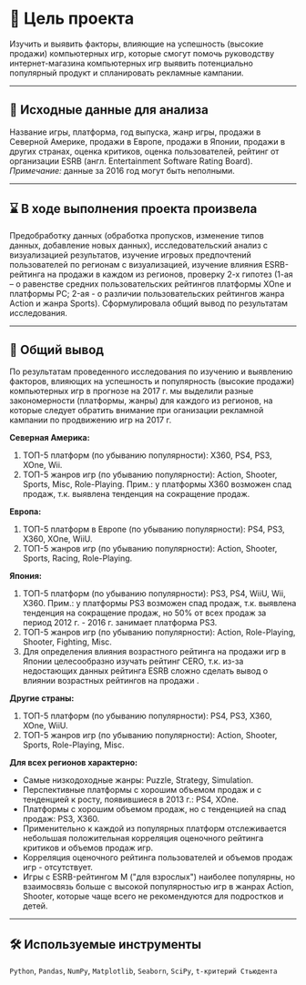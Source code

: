 # 🎯 Цель проекта
Изучить и выявить факторы, влияющие на успешность (высокие продажи) компьютерных игр, которые смогут помочь руководству интернет-магазина компьютерных игр выявить потенциально популярный продукт и спланировать рекламные кампании.
<hr>

## 📂 Исходные данные для анализа
Название игры, платформа, год выпуска, жанр игры, продажи в Северной Америке, продажи в Европе, продажи в Японии, продажи в других странах, оценка критиков, оценка пользователей, рейтинг от организации ESRB (англ. Entertainment Software Rating Board). 
*Примечание:* данные за 2016 год могут быть неполными.
<hr>

## ⌛ В ходе выполнения проекта произвела
Предобработку данных (обработка пропусков, изменение типов данных, добавление новых данных), исследовательский анализ с визуализацией результатов, изучение игровых предпочтений пользователей по регионам с визуализацией, изучение влияния ESRB-рейтинга на продажи в каждом из регионов, проверку 2-х гипотез (1-ая – о равенстве средних пользовательских рейтингов платформы XOne и платформы PC; 2-ая - о различии пользовательских рейтингов жанра Action и жанра Sports). Сформулировала общий вывод по результатам исследования.
<hr>

## 📃 Общий вывод
По результатам проведенного исследования по изучению и выявлению факторов, влияющих на успешность и популярность (высокие продажи) компьютерных игр в прогнозе на 2017 г. мы выделили разные закономерности (платформы, жанры) для каждого из регионов, на которые следует обратить внимание при оганизации рекламной кампании по продвижению игр на 2017 г.
    
**Северная Америка:**
1. ТОП-5 платформ (по убыванию популярности): X360, PS4, PS3, XOne, Wii.
2. ТОП-5 жанров игр (по убыванию популярности): Action, Shooter, Sports, Misc, Role-Playing.
Прим.: у платформы X360 возможен спад продаж, т.к. выявлена тенденция на сокращение продаж.

**Европа:**
1. ТОП-5 платформ в Европе (по убыванию популярности): PS4, PS3, X360, XOne, WiiU.
2. ТОП-5 жанров игр (по убыванию популярности): Action, Shooter, Sports, Racing, Role-Playing.
  
**Япония:**
1. ТОП-5 платформ (по убыванию популярности): PS3, PS4, WiiU, Wii, X360.
Прим.: у платформы PS3 возможен спад продаж, т.к. выявлена тенденция на сокращение продаж, но 50% от всех продаж за период 2012 г. - 2016 г. занимает платформа PS3.
2. ТОП-5 жанров игр (по убыванию популярности): Action, Role-Playing, Shooter, Fighting, Misc.
3. Для определения влияния возрастного рейтинга на продажи игр в Японии целесообразно изучать рейтинг CERO, т.к. из-за недостающих данных рейтинга ESRB сложно сделать вывод о влиянии возрастных рейтингов на продажи .
    
**Другие страны:**
1. ТОП-5 платформ (по убыванию популярности): PS4, PS3, X360, XOne, WiiU. 
2. ТОП-5 жанров игр (по убыванию популярности): Action, Shooter, Sports, Role-Playing, Misc.
    
**Для всех регионов характерно:**
- Самые низкодоходные жанры: Puzzle, Strategy, Simulation.
- Перспективные платформы с хорошим объемом продаж и с тенденцией к росту, появившиеся в 2013 г.: PS4, XOne.
- Платформы с хорошим объемом продаж, но с тенденцией на спад продаж: PS3, X360.
- Применительно к каждой из популярных платформ отслеживается небольшая положительная корреляция оценочного рейтинга критиков и объемов продаж игр.
- Корреляция оценочного рейтинга пользователей и объемов продаж игр - отсутствует.
- Игры с ESRB-рейтингом M ("для взрослых") наиболее популярны, но взаимосвязь больше с высокой популярностью игр в жанрах Action, Shooter, которые чаще всего не рекомендуются для подростков и детей.
<hr>

## 🛠️ Используемые инструменты
`Python`, `Pandas`, `NumPy`, `Matplotlib`, `Seaborn`, `SciPy`, `t-критерий Стьюдента`
